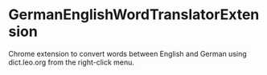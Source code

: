 # GermanEnglishWordTranslatorExtension
Chrome extension to convert words between English and German using dict.leo.org from the right-click menu.
